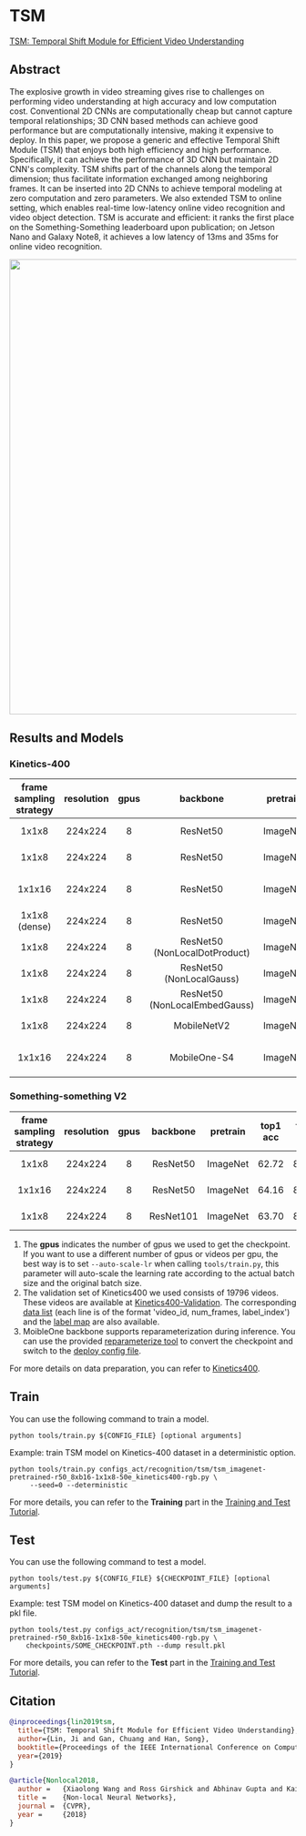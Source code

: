 # TSM

[TSM: Temporal Shift Module for Efficient Video Understanding](https://openaccess.thecvf.com/content_ICCV_2019/html/Lin_TSM_Temporal_Shift_Module_for_Efficient_Video_Understanding_ICCV_2019_paper.html)

<!-- [ALGORITHM] -->

## Abstract

<!-- [ABSTRACT] -->

The explosive growth in video streaming gives rise to challenges on performing video understanding at high accuracy and low computation cost. Conventional 2D CNNs are computationally cheap but cannot capture temporal relationships; 3D CNN based methods can achieve good performance but are computationally intensive, making it expensive to deploy. In this paper, we propose a generic and effective Temporal Shift Module (TSM) that enjoys both high efficiency and high performance. Specifically, it can achieve the performance of 3D CNN but maintain 2D CNN's complexity. TSM shifts part of the channels along the temporal dimension; thus facilitate information exchanged among neighboring frames. It can be inserted into 2D CNNs to achieve temporal modeling at zero computation and zero parameters. We also extended TSM to online setting, which enables real-time low-latency online video recognition and video object detection. TSM is accurate and efficient: it ranks the first place on the Something-Something leaderboard upon publication; on Jetson Nano and Galaxy Note8, it achieves a low latency of 13ms and 35ms for online video recognition.

<!-- [IMAGE] -->

<div align=center>
<img src="https://user-images.githubusercontent.com/34324155/143019083-abc0de39-9ea1-4175-be5c-073c90de64c3.png" width="800"/>
</div>

## Results and Models

### Kinetics-400

| frame sampling strategy | resolution | gpus |           backbone            | pretrain | top1 acc | top5 acc |  testing protocol  | FLOPs  | params |            config            |                       ckpt |                        log |
| :---------------------: | :--------: | :--: | :---------------------------: | :------: | :------: | :------: | :----------------: | :----: | :----: | :--------------------------: | -------------------------: | -------------------------: |
|          1x1x8          |  224x224   |  8   |           ResNet50            | ImageNet |  73.18   |  90.56   | 8 clips x 10 crop  | 32.88G | 23.87M | [config](/configs_act/recognition/tsm/tsm_imagenet-pretrained-r50_8xb16-1x1x8-50e_kinetics400-rgb.py) | [ckpt](https://download.openmmlab.com/mmaction/v1.0/recognition/tsm/tsm_imagenet-pretrained-r50_8xb16-1x1x8-50e_kinetics400-rgb/tsm_imagenet-pretrained-r50_8xb16-1x1x8-50e_kinetics400-rgb_20220831-64d69186.pth) | [log](https://download.openmmlab.com/mmaction/v1.0/recognition/tsm/tsm_imagenet-pretrained-r50_8xb16-1x1x8-50e_kinetics400-rgb/tsm_imagenet-pretrained-r50_8xb16-1x1x8-50e_kinetics400-rgb.log) |
|          1x1x8          |  224x224   |  8   |           ResNet50            | ImageNet |  73.22   |  90.22   | 8 clips x 10 crop  | 32.88G | 23.87M | [config](/configs_act/recognition/tsm/tsm_imagenet-pretrained-r50_8xb16-1x1x8-100e_kinetics400-rgb.py) | [ckpt](https://download.openmmlab.com/mmaction/v1.0/recognition/tsm/tsm_imagenet-pretrained-r50_8xb16-1x1x8-100e_kinetics400-rgb/tsm_imagenet-pretrained-r50_8xb16-1x1x8-100e_kinetics400-rgb_20220831-a6db1e5d.pth) | [log](https://download.openmmlab.com/mmaction/v1.0/recognition/tsm/tsm_imagenet-pretrained-r50_8xb16-1x1x8-100e_kinetics400-rgb/tsm_imagenet-pretrained-r50_8xb16-1x1x8-100e_kinetics400-rgb.log) |
|         1x1x16          |  224x224   |  8   |           ResNet50            | ImageNet |  75.12   |  91.55   | 16 clips x 10 crop | 65.75G | 23.87M | [config](/configs_act/recognition/tsm/tsm_imagenet-pretrained-r50_8xb16-1x1x16-50e_kinetics400-rgb.py) | [ckpt](https://download.openmmlab.com/mmaction/v1.0/recognition/tsm/tsm_imagenet-pretrained-r50_8xb16-1x1x16-50e_kinetics400-rgb/tsm_imagenet-pretrained-r50_8xb16-1x1x16-50e_kinetics400-rgb_20220831-042b1748.pth) | [log](https://download.openmmlab.com/mmaction/v1.0/recognition/tsm/tsm_imagenet-pretrained-r50_8xb16-1x1x16-50e_kinetics400-rgb/tsm_imagenet-pretrained-r50_8xb16-1x1x16-50e_kinetics400-rgb.log) |
|      1x1x8 (dense)      |  224x224   |  8   |           ResNet50            | ImageNet |  73.38   |  90.78   | 8 clips x 10 crop  | 32.88G | 23.87M | [config](/configs_act/recognition/tsm/tsm_imagenet-pretrained-r50_8xb16-dense-1x1x8-50e_kinetics400-rgb.py) | [ckpt](https://download.openmmlab.com/mmaction/v1.0/recognition/tsm/tsm_imagenet-pretrained-r50_8xb16-dense-1x1x8-50e_kinetics400-rgb/tsm_imagenet-pretrained-r50_8xb16-dense-1x1x8-50e_kinetics400-rgb_20220831-f55d3c2b.pth) | [log](https://download.openmmlab.com/mmaction/v1.0/recognition/tsm/tsm_imagenet-pretrained-r50_8xb16-dense-1x1x8-50e_kinetics400-rgb/tsm_imagenet-pretrained-r50_8xb16-dense-1x1x8-50e_kinetics400-rgb.log) |
|          1x1x8          |  224x224   |  8   | ResNet50 (NonLocalDotProduct) | ImageNet |  74.49   |  91.15   | 8 clips x 10 crop  | 61.30G | 31.68M | [config](/configs_act/recognition/tsm/tsm_imagenet-pretrained-r50-nl-dot-product_8xb16-1x1x8-50e_kinetics400-rgb.py) | [ckpt](https://download.openmmlab.com/mmaction/v1.0/recognition/tsm/tsm_imagenet-pretrained-r50-nl-dot-product_8xb16-1x1x8-50e_kinetics400-rgb/tsm_imagenet-pretrained-r50-nl-dot-product_8xb16-1x1x8-50e_kinetics400-rgb_20220831-108bfde5.pth) | [log](https://download.openmmlab.com/mmaction/v1.0/recognition/tsm/tsm_imagenet-pretrained-r50-nl-dot-product_8xb16-1x1x8-50e_kinetics400-rgb/tsm_imagenet-pretrained-r50-nl-dot-product_8xb16-1x1x8-50e_kinetics400-rgb.log) |
|          1x1x8          |  224x224   |  8   |   ResNet50 (NonLocalGauss)    | ImageNet |  73.66   |  90.99   | 8 clips x 10 crop  | 59.06G | 28.00M | [config](/configs_act/recognition/tsm/tsm_imagenet-pretrained-r50-nl-gaussian_8xb16-1x1x8-50e_kinetics400-rgb.py) | [ckpt](https://download.openmmlab.com/mmaction/v1.0/recognition/tsm/tsm_imagenet-pretrained-r50-nl-gaussian_8xb16-1x1x8-50e_kinetics400-rgb/tsm_imagenet-pretrained-r50-nl-gaussian_8xb16-1x1x8-50e_kinetics400-rgb_20220831-7e54dacf.pth) | [log](https://download.openmmlab.com/mmaction/v1.0/recognition/tsm/tsm_imagenet-pretrained-r50-nl-gaussian_8xb16-1x1x8-50e_kinetics400-rgb/tsm_imagenet-pretrained-r50-nl-gaussian_8xb16-1x1x8-50e_kinetics400-rgb.log) |
|          1x1x8          |  224x224   |  8   | ResNet50 (NonLocalEmbedGauss) | ImageNet |  74.34   |  91.23   | 8 clips x 10 crop  | 61.30G | 31.68M | [config](/configs_act/recognition/tsm/tsm_imagenet-pretrained-r50-nl-embedded-gaussian_8xb16-1x1x8-50e_kinetics400-rgb.py) | [ckpt](https://download.openmmlab.com/mmaction/v1.0/recognition/tsm/tsm_imagenet-pretrained-r50-nl-embedded-gaussian_8xb16-1x1x8-50e_kinetics400-rgb/tsm_imagenet-pretrained-r50-nl-embedded-gaussian_8xb16-1x1x8-50e_kinetics400-rgb_20220831-35eddb57.pth) | [log](https://download.openmmlab.com/mmaction/v1.0/recognition/tsm/tsm_imagenet-pretrained-r50-nl-embedded-gaussian_8xb16-1x1x8-50e_kinetics400-rgb/tsm_imagenet-pretrained-r50-nl-embedded-gaussian_8xb16-1x1x8-50e_kinetics400-rgb.log) |
|          1x1x8          |  224x224   |  8   |          MobileNetV2          | ImageNet |  68.71   |  88.32   |  8 clips x 3 crop  | 3.269G | 2.736M | [config](/configs_act/recognition/tsm/tsm_imagenet-pretrained-mobilenetv2_8xb16-1x1x8-100e_kinetics400-rgb.py) | [ckpt](https://download.openmmlab.com/mmaction/v1.0/recognition/tsm/tsm_imagenet-pretrained-mobilenetv2_8xb16-1x1x8-100e_kinetics400-rgb/tsm_imagenet-pretrained-mobilenetv2_8xb16-1x1x8-100e_kinetics400-rgb_20230414-401127fd.pth) | [log](https://download.openmmlab.com/mmaction/v1.0/recognition/tsm/tsm_imagenet-pretrained-mobilenetv2_8xb16-1x1x8-100e_kinetics400-rgb/tsm_imagenet-pretrained-mobilenetv2_8xb16-1x1x8-100e_kinetics400-rgb.log) |
|         1x1x16          |  224x224   |  8   |         MobileOne-S4          | ImageNet |  74.38   |  91.71   | 16 clips x 10 crop | 48.65G | 13.72M | [config](/configs_act/recognition/tsm/tsm_imagenet-pretrained-mobileone-s4_8xb16-1x1x16-50e_kinetics400-rgb.py) | [ckpt](https://download.openmmlab.com/mmaction/v1.0/recognition/tsm/tsm_imagenet-pretrained-mobileone-s4_8xb16-1x1x16-50e_kinetics400-rgb/tsm_imagenet-pretrained-mobileone-s4_8xb16-1x1x16-50e_kinetics400-rgb_20230825-a7f8876b.pth) | [log](https://download.openmmlab.com/mmaction/v1.0/recognition/tsm/tsm_imagenet-pretrained-mobileone-s4_8xb16-1x1x16-50e_kinetics400-rgb/tsm_imagenet-pretrained-mobileone-s4_8xb16-1x1x16-50e_kinetics400-rgb.log) |

### Something-something V2

| frame sampling strategy | resolution | gpus | backbone  | pretrain | top1 acc | top5 acc | testing protocol  | FLOPs  | params |               config                |               ckpt                |                log                |
| :---------------------: | :--------: | :--: | :-------: | :------: | :------: | :------: | :---------------: | :----: | :----: | :---------------------------------: | :-------------------------------: | :-------------------------------: |
|          1x1x8          |  224x224   |  8   | ResNet50  | ImageNet |  62.72   |  87.70   | 8 clips x 3 crop  | 32.88G | 23.87M | [config](/configs_act/recognition/tsm/tsm_imagenet-pretrained-r50_8xb16-1x1x8-50e_sthv2-rgb.py) | [ckpt](https://download.openmmlab.com/mmaction/v1.0/recognition/tsm/tsm_imagenet-pretrained-r50_8xb16-1x1x8-50e_sthv2-rgb/tsm_imagenet-pretrained-r50_8xb16-1x1x8-50e_sthv2-rgb_20230317-be0fc26e.pth) | [log](https://download.openmmlab.com/mmaction/v1.0/recognition/tsm/tsm_imagenet-pretrained-r50_8xb16-1x1x8-50e_sthv2-rgb/tsm_imagenet-pretrained-r50_8xb16-1x1x8-50e_sthv2-rgb.log) |
|         1x1x16          |  224x224   |  8   | ResNet50  | ImageNet |  64.16   |  88.61   | 16 clips x 3 crop | 65.75G | 23.87M | [config](/configs_act/recognition/tsm/tsm_imagenet-pretrained-r50_8xb16-1x1x16-50e_sthv2-rgb.py) | [ckpt](https://download.openmmlab.com/mmaction/v1.0/recognition/tsm/tsm_imagenet-pretrained-r50_8xb16-1x1x16-50e_sthv2-rgb/tsm_imagenet-pretrained-r50_8xb16-1x1x16-50e_sthv2-rgb_20230317-ec6696ad.pth) | [log](https://download.openmmlab.com/mmaction/v1.0/recognition/tsm/tsm_imagenet-pretrained-r50_8xb16-1x1x16-50e_sthv2-rgb/tsm_imagenet-pretrained-r50_8xb16-1x1x16-50e_sthv2-rgb.log) |
|          1x1x8          |  224x224   |  8   | ResNet101 | ImageNet |  63.70   |  88.28   | 8 clips x 3 crop  | 62.66G | 42.86M | [config](/configs_act/recognition/tsm/tsm_imagenet-pretrained-r101_8xb16-1x1x8-50e_sthv2-rgb.py) | [ckpt](https://download.openmmlab.com/mmaction/v1.0/recognition/tsm/tsm_imagenet-pretrained-r101_8xb16-1x1x8-50e_sthv2-rgb/tsm_imagenet-pretrained-r101_8xb16-1x1x8-50e_sthv2-rgb_20230320-efcc0d1b.pth) | [log](https://download.openmmlab.com/mmaction/v1.0/recognition/tsm/tsm_imagenet-pretrained-r101_8xb16-1x1x8-50e_sthv2-rgb/tsm_imagenet-pretrained-r101_8xb16-1x1x8-50e_sthv2-rgb.log) |

1. The **gpus** indicates the number of gpus we used to get the checkpoint. If you want to use a different number of gpus or videos per gpu, the best way is to set `--auto-scale-lr` when calling `tools/train.py`, this parameter will auto-scale the learning rate according to the actual batch size and the original batch size.
2. The validation set of Kinetics400 we used consists of 19796 videos. These videos are available at [Kinetics400-Validation](https://mycuhk-my.sharepoint.com/:u:/g/personal/1155136485_link_cuhk_edu_hk/EbXw2WX94J1Hunyt3MWNDJUBz-nHvQYhO9pvKqm6g39PMA?e=a9QldB). The corresponding [data list](https://download.openmmlab.com/mmaction/dataset/k400_val/kinetics_val_list.txt) (each line is of the format 'video_id, num_frames, label_index') and the [label map](https://download.openmmlab.com/mmaction/dataset/k400_val/kinetics_class2ind.txt) are also available.
3. MoibleOne backbone supports reparameterization during inference. You can use the provided [reparameterize tool](/tools/convert/reparameterize_model.py) to convert the checkpoint and switch to the [deploy config file](/configs_act/recognition/tsm/tsm_imagenet-pretrained-mobileone-s4_deploy_8xb16-1x1x16-50e_kinetics400-rgb.py).

For more details on data preparation, you can refer to [Kinetics400](/tools/data/kinetics/README.md).

## Train

You can use the following command to train a model.

```shell
python tools/train.py ${CONFIG_FILE} [optional arguments]
```

Example: train TSM model on Kinetics-400 dataset in a deterministic option.

```shell
python tools/train.py configs_act/recognition/tsm/tsm_imagenet-pretrained-r50_8xb16-1x1x8-50e_kinetics400-rgb.py \
     --seed=0 --deterministic
```

For more details, you can refer to the **Training** part in the [Training and Test Tutorial](/docs/en/user_guides/train_test.md).

## Test

You can use the following command to test a model.

```shell
python tools/test.py ${CONFIG_FILE} ${CHECKPOINT_FILE} [optional arguments]
```

Example: test TSM model on Kinetics-400 dataset and dump the result to a pkl file.

```shell
python tools/test.py configs_act/recognition/tsm/tsm_imagenet-pretrained-r50_8xb16-1x1x8-50e_kinetics400-rgb.py \
    checkpoints/SOME_CHECKPOINT.pth --dump result.pkl
```

For more details, you can refer to the **Test** part in the [Training and Test Tutorial](/docs/en/user_guides/train_test.md).

## Citation

```BibTeX
@inproceedings{lin2019tsm,
  title={TSM: Temporal Shift Module for Efficient Video Understanding},
  author={Lin, Ji and Gan, Chuang and Han, Song},
  booktitle={Proceedings of the IEEE International Conference on Computer Vision},
  year={2019}
}
```

<!-- [BACKBONE] -->

```BibTeX
@article{Nonlocal2018,
  author =   {Xiaolong Wang and Ross Girshick and Abhinav Gupta and Kaiming He},
  title =    {Non-local Neural Networks},
  journal =  {CVPR},
  year =     {2018}
}
```
